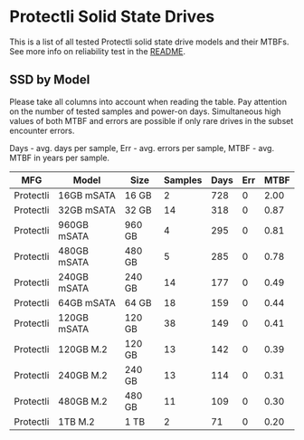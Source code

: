 Protectli Solid State Drives
============================

This is a list of all tested Protectli solid state drive models and their MTBFs. See
more info on reliability test in the [README](https://github.com/bsdhw/SMART).

SSD by Model
------------

Please take all columns into account when reading the table. Pay attention on the
number of tested samples and power-on days. Simultaneous high values of both MTBF
and errors are possible if only rare drives in the subset encounter errors.

Days - avg. days per sample,
Err  - avg. errors per sample,
MTBF - avg. MTBF in years per sample.

| MFG       | Model              | Size   | Samples | Days  | Err   | MTBF |
|-----------|--------------------|--------|---------|-------|-------|------|
| Protectli | 16GB mSATA         | 16 GB  | 2       | 728   | 0     | 2.00   |
| Protectli | 32GB mSATA         | 32 GB  | 14      | 318   | 0     | 0.87   |
| Protectli | 960GB mSATA        | 960 GB | 4       | 295   | 0     | 0.81   |
| Protectli | 480GB mSATA        | 480 GB | 5       | 285   | 0     | 0.78   |
| Protectli | 240GB mSATA        | 240 GB | 14      | 177   | 0     | 0.49   |
| Protectli | 64GB mSATA         | 64 GB  | 18      | 159   | 0     | 0.44   |
| Protectli | 120GB mSATA        | 120 GB | 38      | 149   | 0     | 0.41   |
| Protectli | 120GB M.2          | 120 GB | 13      | 142   | 0     | 0.39   |
| Protectli | 240GB M.2          | 240 GB | 13      | 114   | 0     | 0.31   |
| Protectli | 480GB M.2          | 480 GB | 11      | 109   | 0     | 0.30   |
| Protectli | 1TB M.2            | 1 TB   | 2       | 71    | 0     | 0.20   |
